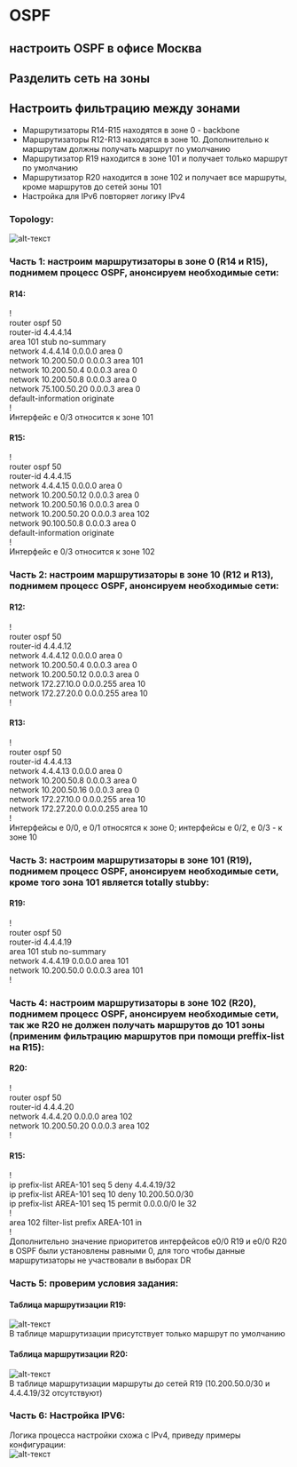 # OSPF  
## настроить OSPF в офисе Москва  
## Разделить сеть на зоны  
## Настроить фильтрацию между зонами  
- Маршрутизаторы R14-R15 находятся в зоне 0 - backbone  
- Маршрутизаторы R12-R13 находятся в зоне 10. Дополнительно к маршрутам должны получать маршрут по умолчанию  
- Маршрутизатор R19 находится в зоне 101 и получает только маршрут по умолчанию  
- Маршрутизатор R20 находится в зоне 102 и получает все маршруты, кроме маршрутов до сетей зоны 101  
- Настройка для IPv6 повторяет логику IPv4  

### Topology:  
![alt-текст](https://github.com/stanlaz/otus_network_engineer/blob/main/Лабораторные%20работы/OSPF/Topology.png)  

### Часть 1: настроим маршрутизаторы в зоне 0 (R14 и R15), поднимем процесс OSPF, анонсируем необходимые сети:  
#### R14:  
!  
router ospf 50  
router-id 4.4.4.14  
area 101 stub no-summary  
network 4.4.4.14 0.0.0.0 area 0  
network 10.200.50.0 0.0.0.3 area 101  
network 10.200.50.4 0.0.0.3 area 0  
network 10.200.50.8 0.0.0.3 area 0  
network 75.100.50.20 0.0.0.3 area 0  
default-information originate  
!  
Интерфейс e 0/3 относится к зоне 101  
#### R15:  
!  
router ospf 50  
router-id 4.4.4.15  
network 4.4.4.15 0.0.0.0 area 0  
network 10.200.50.12 0.0.0.3 area 0  
network 10.200.50.16 0.0.0.3 area 0  
network 10.200.50.20 0.0.0.3 area 102  
network 90.100.50.8 0.0.0.3 area 0  
default-information originate  
!  
Интерфейс e 0/3 относится к зоне 102  

### Часть 2: настроим маршрутизаторы в зоне 10 (R12 и R13), поднимем процесс OSPF, анонсируем необходимые сети:  

#### R12:  
!  
router ospf 50  
router-id 4.4.4.12  
network 4.4.4.12 0.0.0.0 area 0  
network 10.200.50.4 0.0.0.3 area 0  
network 10.200.50.12 0.0.0.3 area 0  
network 172.27.10.0 0.0.0.255 area 10  
network 172.27.20.0 0.0.0.255 area 10  
!  
#### R13:  
!  
router ospf 50  
router-id 4.4.4.13  
network 4.4.4.13 0.0.0.0 area 0  
network 10.200.50.8 0.0.0.3 area 0  
network 10.200.50.16 0.0.0.3 area 0  
network 172.27.10.0 0.0.0.255 area 10  
network 172.27.20.0 0.0.0.255 area 10  
!  
Интерфейсы e 0/0, e 0/1 относятся к зоне 0; интерфейсы e 0/2, e 0/3 - к зоне 10  

### Часть 3: настроим маршрутизаторы в зоне 101 (R19), поднимем процесс OSPF, анонсируем необходимые сети, кроме того зона 101 является totally stubby:  
#### R19:  
!  
router ospf 50  
router-id 4.4.4.19  
area 101 stub no-summary  
network 4.4.4.19 0.0.0.0 area 101  
network 10.200.50.0 0.0.0.3 area 101  
!  
### Часть 4: настроим маршрутизаторы в зоне 102 (R20), поднимем процесс OSPF, анонсируем необходимые сети, так же R20 не должен получать маршрутов до 101 зоны (применим фильтрацию маршрутов при помощи preffix-list на R15):  
#### R20:  
!  
router ospf 50  
router-id 4.4.4.20  
network 4.4.4.20 0.0.0.0 area 102  
network 10.200.50.20 0.0.0.3 area 102  
!  
#### R15:  
!  
ip prefix-list AREA-101 seq 5 deny 4.4.4.19/32  
ip prefix-list AREA-101 seq 10 deny 10.200.50.0/30  
ip prefix-list AREA-101 seq 15 permit 0.0.0.0/0 le 32  
!  
area 102 filter-list prefix AREA-101 in  
!  
Дополнительно значение приоритетов интерфейсов e0/0 R19 и e0/0 R20 в OSPF были установлены равными 0, для того чтобы данные маршрутизаторы не участвовали в выборах DR  
### Часть 5: проверим условия задания:  
#### Таблица маршрутизации R19:  
![alt-текст](https://github.com/stanlaz/otus_network_engineer/blob/main/Лабораторные%20работы/OSPF/R19_routes.png)  
В таблице маршрутизации присутствует только маршрут по умолчанию  

#### Таблица маршрутизации R20:  
![alt-текст](https://github.com/stanlaz/otus_network_engineer/blob/main/Лабораторные%20работы/OSPF/R20_routes.png)  
В таблице маршрутизации маршруты до сетей R19 (10.200.50.0/30 и 4.4.4.19/32 отсутствуют)  

### Часть 6: Настройка IPV6:  
Логика процесса настройки схожа с IPv4, приведу примеры конфигурации:  
![alt-текст](https://github.com/stanlaz/otus_network_engineer/blob/main/Лабораторные%20работы/OSPF/Topology_IPv6.png)  


